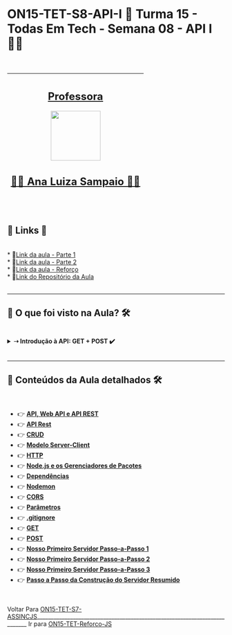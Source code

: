 # ON15-TET-S8-API-I 🤝 Turma 15 - Todas Em Tech - Semana 08 - API I 👩‍💻
</br>
<div align="center">

| [<h2>Professora</h2><img src="https://avatars.githubusercontent.com/u/49498707?v=4" width=115><br><h2>👩‍🏫 Ana Luiza Sampaio ✍🏽</h2>](https://github.com/analuizasampaio) |
| :---: |

</div>
</br>
<div>
  <summary>
    <h2>🔗 Links 🔗</h2>
  </summary>
  </br>
  <div>    
    * 📌<a href="https://www.youtube.com/watch?v=WnkKUz5gsV4&list=PLymAQGA_lVagCUqYtEgogYohW4KJil1Qw&index=20&t=2247s">Link da aula - Parte 1</a>
    <br/>    
    * 📌<a href="https://www.youtube.com/watch?v=5wSGFgKPOK4&list=PLymAQGA_lVagCUqYtEgogYohW4KJil1Qw&index=21">Link da aula - Parte 2</a>
    <br/>
    * 📌<a href="https://www.youtube.com/watch?v=EOFwBa9M46I&list=PLymAQGA_lVagCUqYtEgogYohW4KJil1Qw&index=23">Link da aula - Reforço</a>
    <br/>
    * 📌<a href="https://github.com/reprograma/ON15-TET-S8-API-I/">Link do Repositório da Aula</a>
    <br/>
  </div>
</div>
</br>

___
##  👀 O que foi visto na Aula? 🛠️
</br>
<details>
    <summary>
      <strong>➝ Introdução à API: GET + POST ✔️</strong>
    </summary>    
    <div align="left">        
      <table border=1>             
        <tr>
          <td align="center">👉</td>                
          <td>Node.js</td>                
          <td align="center">✅</td>
        </tr>
        <tr> 
          <td align="center">👉</td>
          <td>Gerenciadores de pacotes</td>                
          <td align="center">✅</td>
        </tr>
        <tr>    
          <td align="center">👉</td>            
          <td>Dependências</td>                
          <td align="center">✅</td>
        </tr>
	      <tr>    
          <td align="center">👉</td>            
          <td>Nosso primeiro servidor</td>                
          <td align="center">✅</td>
        </tr>
	      <tr>    
          <td align="center">👉</td>            
          <td>Nossa primeira API</td>                
          <td align="center">✅</td>
        </tr>
        <tr>    
          <td align="center">👉</td>            
          <td>path params e query params</td>                
          <td align="center">✅</td>
        </tr>
        <tr>    
          <td align="center">👉</td>            
          <td>GET e POST</td>                
          <td align="center">✅</td>
        </tr>        
      </table>               
    </div>
</details>
</br>

___
##  🔨 Conteúdos da Aula detalhados 🛠️
</br>

  * 👉 [**API, Web API e API REST**](readme/README1.md)
  * 👉 [**API Rest**](readme/README10.md)
  * 👉 [**CRUD**](readme/README2.md)
  * 👉 [**Modelo Server-Client**](readme/README3.md)
  * 👉 [**HTTP**](readme/README4.md)
  * 👉 [**Node.js e os Gerenciadores de Pacotes**](readme/README5.md)
  * 👉 [**Dependências**](readme/README7.md)
  * 👉 [**Nodemon**](readme/README11.md)
  * 👉 [**CORS**](readme/README17.md)
  * 👉 [**Parâmetros**](readme/README13.md)
  * 👉 [**.gitignore**](readme/README8.md)
  * 👉 [**GET**](readme/README12.md)
  * 👉 [**POST**](readme/README14.md)
  * 👉 [**Nosso Primeiro Servidor Passo-a-Passo 1**](readme/README6.md)
  * 👉 [**Nosso Primeiro Servidor Passo-a-Passo 2**](readme/README15.md)
  * 👉 [**Nosso Primeiro Servidor Passo-a-Passo 3**](readme/README16.md)
  * 👉 [**Passo a Passo da Construção do Servidor Resumido**](readme/README9.md)

</br>

Voltar Para [ON15-TET-S7-ASSINCJS](https://github.com/AlineAlmeida85/Reprograma-Curso-Completo/tree/main/Aulas/ON15-TET-S7-ASSINCJS)___________________________________________________________________________ Ir para [ON15-TET-Reforco-JS](https://github.com/AlineAlmeida85/Reprograma-Curso-Completo/tree/main/Aulas/ON15-TET-Reforco-JS)





